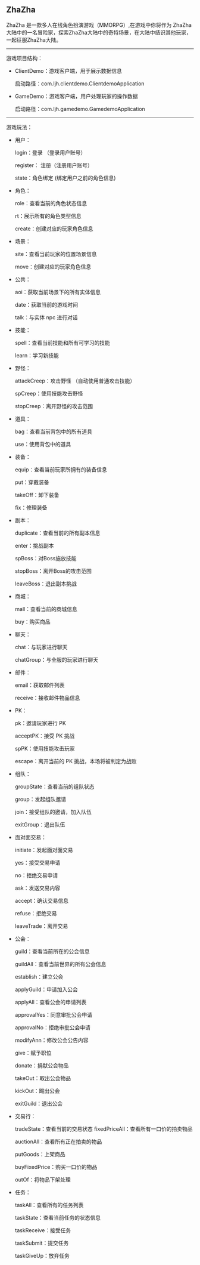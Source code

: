 ## ZhaZha 

ZhaZha 是一款多人在线角色扮演游戏（MMORPG）,在游戏中你将作为 ZhaZha大陆中的一名冒险家，探索ZhaZha大陆中的奇特场景，在大陆中结识其他玩家，一起征服ZhaZha大陆。  

***

游戏项目结构：

* ClientDemo：游戏客户端，用于展示数据信息

  启动路径：com.ljh.clientdemo.ClientdemoApplication

* GameDemo：游戏客户端，用户处理玩家的操作数据  

   启动路径：com.ljh.gamedemo.GamedemoApplication

***

游戏玩法：

* 用户：

  login：登录 （登录用户账号）

  register： 注册（注册用户账号）

  state：角色绑定 (绑定用户之前的角色信息)

* 角色：

  role：查看当前的角色状态信息

  rt：展示所有的角色类型信息

  create：创建对应的玩家角色信息

* 场景：

  site：查看当前玩家的位置场景信息

  move：创建对应的玩家角色信息

* 公共：

  aoi：获取当前场景下的所有实体信息

  date：获取当前的游戏时间

  talk：与实体 npc 进行对话

* 技能：

  spell：查看当前技能和所有可学习的技能

  learn：学习新技能

* 野怪：

  attackCreep：攻击野怪 （自动使用普通攻击技能）

  spCreep：使用技能攻击野怪

  stopCreep：离开野怪的攻击范围

* 道具：

  bag：查看当前背包中的所有道具

  use：使用背包中的道具

* 装备：

  equip：查看当前玩家所拥有的装备信息

  put：穿戴装备

  takeOff：卸下装备

  fix：修理装备

* 副本：

  duplicate：查看当前的所有副本信息

  enter：挑战副本

  spBoss：对Boss施放技能

  stopBoss：离开Boss的攻击范围

  leaveBoss：退出副本挑战

* 商城：

  mall：查看当前的商城信息

  buy：购买商品

* 聊天：

  chat：与玩家进行聊天

  chatGroup：与全服的玩家进行聊天

* 邮件：

  email：获取邮件列表

  receive：接收邮件物品信息

* PK：

  pk：邀请玩家进行 PK

  acceptPK：接受 PK 挑战

  spPK：使用技能攻击玩家

  escape：离开当前的 PK 挑战，本场将被判定为战败

* 组队：

  groupState：查看当前的组队状态

  group：发起组队邀请

  join：接受组队的邀请，加入队伍

  exitGroup：退出队伍

* 面对面交易：

  initiate：发起面对面交易

  yes：接受交易申请

  no：拒绝交易申请

  ask：发送交易内容

  accept：确认交易信息

  refuse：拒绝交易

  leaveTrade：离开交易

* 公会：

  guild：查看当前所在的公会信息

  guildAll：查看当前世界的所有公会信息

  establish：建立公会

  applyGuild：申请加入公会

  applyAll：查看公会的申请列表

  approvalYes：同意审批公会申请

  approvalNo：拒绝审批公会申请

  modifyAnn：修改公会公告内容

  give：赋予职位

  donate：捐献公会物品

  takeOut：取出公会物品

  kickOut：踢出公会

  exitGuild：退出公会

* 交易行：

  tradeState：查看当前的交易状态
  fixedPriceAll：查看所有一口价的拍卖物品

  auctionAll：查看所有正在拍卖的物品

  putGoods：上架商品

  buyFixedPrice：购买一口价的物品

  outOf：将物品下架处理

* 任务：

  taskAll：查看所有的任务列表

  taskState：查看当前任务的状态信息

  taskReceive：接受任务

  taskSubmit：提交任务

  taskGiveUp：放弃任务